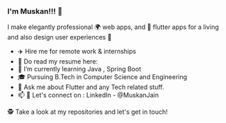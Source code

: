 ### I'm Muskan!!! 👋
I make elegantly professional 🌍 web apps, and 📱 flutter apps for a living and also design user experiences 🎨

- ✈️ Hire me for remote work & internships
- 💼 Do read my resume here: 
- 🌱 I’m currently learning Java , Spring Boot
- 🎓 Pursuing B.Tech in Computer Science and Engineering
- 💬 Ask me about Flutter and any Tech related stuff.
- 📫 🎉 Let's connect on : LinkedIn - @MuskanJain

🕵 Take a look at my repositories and let's get in touch!
